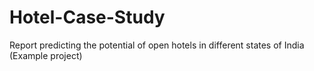 # Hotel-Case-Study
Report predicting the potential of open hotels in different states of India (Example project)
